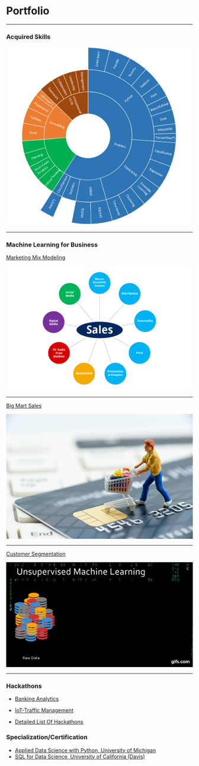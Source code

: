 # Portfolio
---
### Acquired Skills


<img src="images/skills-1.jpg?raw=true"/>

---

### Machine Learning for Business

[Marketing Mix Modeling](https://github.com/data-crat/Machine-Learning/tree/master/Market-Mix-Modelling)

<img src="images/market_mix.png?raw=true"/>

---
[Big Mart Sales](https://github.com/data-crat/Machine-Learning/tree/master/Big%20Mart%20Sales)

<img src="images/Big_Mart.jpg?raw=true"/>

---
[Customer Segmentation](https://github.com/data-crat/Machine-Learning/tree/master/CLUSTERING)

<img src="images/unsupervised.gif?raw=true"/>

---

### Hackathons

- [Banking Analytics](https://github.com/data-crat/Hackathons/blob/master/Banking%20Analytics/Banking_Analytics.ipynb)

- [IoT-Traffic Management](https://github.com/data-crat/Hackathons/blob/master/IOT-Traffic%20Management/IOT_ML-To_Supervised.ipynb)

- [Detailed List Of Hackathons](https://github.com/data-crat/Hackathons/blob/master/README.md)

### Specialization/Certification

- [Applied Data Science with Python, University of Michigan](https://www.coursera.org/account/accomplishments/specialization/XQMGY9WELE8V)
- [SQL for Data Science, University of California (Davis)](https://www.coursera.org/account/accomplishments/certificate/NQ63R8T4EX8K)

